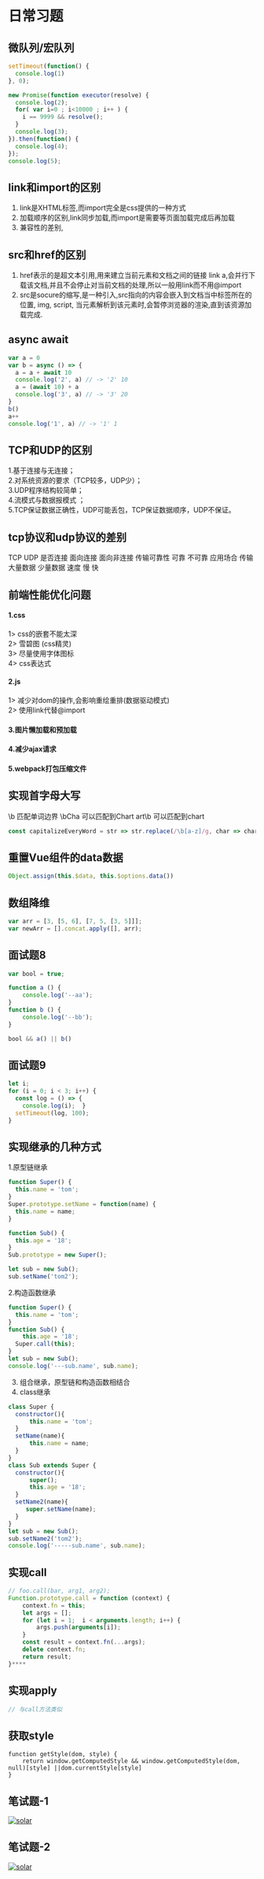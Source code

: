 # 日常习题
## 微队列/宏队列
```js
setTimeout(function() {
  console.log(1)
}, 0);

new Promise(function executor(resolve) {
  console.log(2);
  for( var i=0 ; i<10000 ; i++ ) {
    i == 9999 && resolve();
  }
  console.log(3);
}).then(function() {
  console.log(4);
});
console.log(5);
```
## link和import的区别
1. link是XHTML标签,而import完全是css提供的一种方式
2. 加载顺序的区别,link同步加载,而import是需要等页面加载完成后再加载
3. 兼容性的差别,
## src和href的区别
1. href表示的是超文本引用,用来建立当前元素和文档之间的链接 link a,会并行下载该文档,并且不会停止对当前文档的处理,所以一般用link而不用@import
2. src是socure的缩写,是一种引入,src指向的内容会嵌入到文档当中标签所在的位置,  img, script, 当元素解析到该元素时,会暂停浏览器的渲染,直到该资源加载完成.
## async await
```js
var a = 0
var b = async () => {
  a = a + await 10
  console.log('2', a) // -> '2' 10
  a = (await 10) + a
  console.log('3', a) // -> '3' 20
}
b()
a++
console.log('1', a) // -> '1' 1
```
## TCP和UDP的区别
1.基于连接与无连接；  
2.对系统资源的要求（TCP较多，UDP少）；  
3.UDP程序结构较简单；  
4.流模式与数据报模式 ；  
5.TCP保证数据正确性，UDP可能丢包，TCP保证数据顺序，UDP不保证。  
## tcp协议和udp协议的差别 
TCP UDP 
是否连接 面向连接 面向非连接 
传输可靠性 可靠 不可靠 
应用场合 传输大量数据 少量数据 
速度 慢 快
## 前端性能优化问题
#### 1.css
1> css的嵌套不能太深  
  2> 雪碧图 (css精灵)  
  3> 尽量使用字体图标  
  4> css表达式
#### 2.js
1> 减少对dom的操作,会影响重绘重排(数据驱动模式)  
	2> 使用link代替@import  
#### 3.图片懒加载和预加载
#### 4.减少ajax请求
#### 5.webpack打包压缩文件
## 实现首字母大写
\b 匹配单词边界   \bCha 可以匹配到Chart  art\b 可以匹配到chart
```js
const capitalizeEveryWord = str => str.replace(/\b[a-z]/g, char => char.toUpperCase()); 
```
## 重置Vue组件的data数据
```js
Object.assign(this.$data, this.$options.data())
```
##  数组降维
```js
var arr = [3, [5, 6], [7, 5, [3, 5]]];
var newArr = [].concat.apply([], arr);
```
## 面试题8
```js
var bool = true;

function a () {
    console.log('--aa');
}
function b () {
    console.log('--bb');
}

bool && a() || b()
```
## 面试题9
```js
let i;
for (i = 0; i < 3; i++) {
  const log = () => {
    console.log(i);  }
  setTimeout(log, 100);
}

```
## 实现继承的几种方式
1.原型链继承
```js
function Super() {
  this.name = 'tom';
}
Super.prototype.setName = function(name) {
  this.name = name;
}

function Sub() {
  this.age = '18';
}
Sub.prototype = new Super();

let sub = new Sub();
sub.setName('tom2');
```
2.构造函数继承
```js
function Super() {
  this.name = 'tom';
}
function Sub() {
    this.age = '18';
  Super.call(this);
}
let sub = new Sub();
console.log('---sub.name', sub.name);
```
3. 组合继承，原型链和构造函数相结合
4. class继承
```js
class Super {
  constructor(){
      this.name = 'tom';
  }
  setName(name){
      this.name = name;
  }
}
class Sub extends Super {
  constructor(){
      super();
      this.age = '18';
  }
  setName2(name){
     super.setName(name);
  }
}
let sub = new Sub();
sub.setName2('tom2');
console.log('-----sub.name', sub.name);
```
## 实现call
```js
// foo.call(bar, arg1, arg2);
Function.prototype.call = function (context) {
    context.fn = this;
    let args = [];
    for (let i = 1;  i < arguments.length; i++) {
        args.push(arguments[i]);
    } 
    const result = context.fn(...args);
    delete context.fn;
    return result;
}****
```
## 实现apply
```js
// 与call方法类似
```
## 获取style
```
function getStyle(dom, style) {
	return window.getComputedStyle && window.getComputedStyle(dom, null)[style] ||dom.currentStyle[style]
}
```
## 笔试题-1
<a data-fancybox title="solar" href="../../images/1.png">![solar](../../images/1.png)</a>
## 笔试题-2
<a data-fancybox title="solar" href="../../images/2.png">![solar](../../images/2.png)</a>